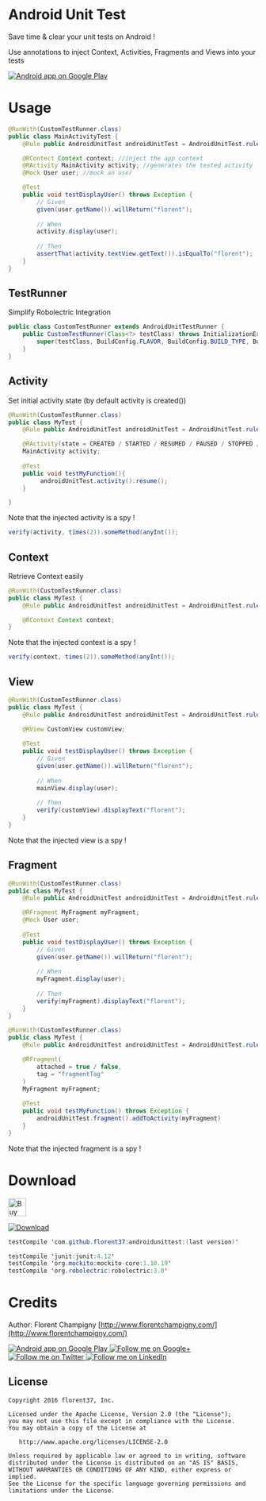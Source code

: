 # Android Unit Test

Save time & clear your unit tests on Android ! 

Use annotations to inject Context, Activities, Fragments and Views into your tests

<a href="https://play.google.com/store/apps/details?id=com.github.florent37.florent.champigny">
  <img alt="Android app on Google Play" src="https://developer.android.com/images/brand/en_app_rgb_wo_45.png" />
</a>

# Usage

```java
@RunWith(CustomTestRunner.class)
public class MainActivityTest {
    @Rule public AndroidUnitTest androidUnitTest = AndroidUnitTest.rule();

    @RContect Context context; //inject the app context
    @RActivity MainActivity activity; //generates the tested activity
    @Mock User user; //mock an user

    @Test
    public void testDisplayUser() throws Exception {
        // Given
        given(user.getName()).willReturn("florent");
        
        // When
        activity.display(user);
        
        // Then
        assertThat(activity.textView.getText()).isEqualTo("florent");
    }
}
```

## TestRunner

Simplify Robolectric Integration

```java
public class CustomTestRunner extends AndroidUnitTestRunner {
    public CustomTestRunner(Class<?> testClass) throws InitializationError {
        super(testClass, BuildConfig.FLAVOR, BuildConfig.BUILD_TYPE, BuildConfig.APPLICATION_ID, TestMyApplication.class);
    }
}
```

## Activity

Set initial activity state (by default activity is created())

```java
@RunWith(CustomTestRunner.class)
public class MyTest {
    @Rule public AndroidUnitTest androidUnitTest = AndroidUnitTest.rule();

    @RActivity(state = CREATED / STARTED / RESUMED / PAUSED / STOPPED / DESTROYED)
    MainActivity activity;
    
    @Test
    public void testMyFunction(){
         androidUnitTest.activity().resume();
    }

}
```

Note that the injected activity is a spy !

```java
verify(activity, times(2)).someMethod(anyInt());
```

## Context

Retrieve Context easily

```java
@RunWith(CustomTestRunner.class)
public class MyTest {
    @Rule public AndroidUnitTest androidUnitTest = AndroidUnitTest.rule();

    @RContext Context context;
}
```

Note that the injected context is a spy !

```java
verify(context, times(2)).someMethod(anyInt());
```

## View

```java
@RunWith(CustomTestRunner.class)
public class MyTest {
    @Rule public AndroidUnitTest androidUnitTest = AndroidUnitTest.rule();

    @RView CustomView customView;
    
    @Test
    public void testDisplayUser() throws Exception {
        // Given
        given(user.getName()).willReturn("florent");
        
        // When
        mainView.display(user);
        
        // Then
        verify(customView).displayText("florent");
    }
}
```

Note that the injected view is a spy !

## Fragment

```java
@RunWith(CustomTestRunner.class)
public class MyTest {
    @Rule public AndroidUnitTest androidUnitTest = AndroidUnitTest.rule();

    @RFragment MyFragment myFragment;
    @Mock User user;
    
    @Test
    public void testDisplayUser() throws Exception {
        // Given
        given(user.getName()).willReturn("florent");
        
        // When
        myFragment.display(user);
        
        // Then
        verify(myFragment).displayText("florent");
    }
}
```

```java
@RunWith(CustomTestRunner.class)
public class MyTest {
    @Rule public AndroidUnitTest androidUnitTest = AndroidUnitTest.rule();

    @RFragment(
        attached = true / false,
        tag = "fragmentTag"
    )
    MyFragment myFragment;
        
    @Test
    public void testMyFunction() throws Exception {
        androidUnitTest.fragment().addToActivity(myFragment)
    }
}
```

Note that the injected fragment is a spy !

# Download

<a href='https://ko-fi.com/A160LCC' target='_blank'><img height='36' style='border:0px;height:36px;' src='https://az743702.vo.msecnd.net/cdn/kofi1.png?v=0' border='0' alt='Buy Me a Coffee at ko-fi.com' /></a>

 [ ![Download](https://api.bintray.com/packages/florent37/maven/AndroidUnitTest/images/download.svg) ](https://bintray.com/florent37/maven/AndroidUnitTest/_latestVersion)

```java
testCompile 'com.github.florent37:androidunittest:(last version)'

testCompile 'junit:junit:4.12'
testCompile 'org.mockito:mockito-core:1.10.19'
testCompile 'org.robolectric:robolectric:3.0'
```

# Credits

Author: Florent Champigny [http://www.florentchampigny.com/](http://www.florentchampigny.com/)

<a href="https://play.google.com/store/apps/details?id=com.github.florent37.florent.champigny">
  <img alt="Android app on Google Play" src="https://developer.android.com/images/brand/en_app_rgb_wo_45.png" />
</a>
<a href="https://plus.google.com/+florentchampigny">
  <img alt="Follow me on Google+"
       src="https://raw.githubusercontent.com/florent37/DaVinci/master/mobile/src/main/res/drawable-hdpi/gplus.png" />
</a>
<a href="https://twitter.com/florent_champ">
  <img alt="Follow me on Twitter"
       src="https://raw.githubusercontent.com/florent37/DaVinci/master/mobile/src/main/res/drawable-hdpi/twitter.png" />
</a>
<a href="https://fr.linkedin.com/in/florentchampigny">
  <img alt="Follow me on LinkedIn"
       src="https://raw.githubusercontent.com/florent37/DaVinci/master/mobile/src/main/res/drawable-hdpi/linkedin.png" />
</a>

License
--------

    Copyright 2016 florent37, Inc.

    Licensed under the Apache License, Version 2.0 (the "License");
    you may not use this file except in compliance with the License.
    You may obtain a copy of the License at

       http://www.apache.org/licenses/LICENSE-2.0

    Unless required by applicable law or agreed to in writing, software
    distributed under the License is distributed on an "AS IS" BASIS,
    WITHOUT WARRANTIES OR CONDITIONS OF ANY KIND, either express or implied.
    See the License for the specific language governing permissions and
    limitations under the License.
